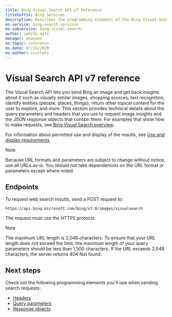```yaml
---
title: Bing Visual Search API v7 Reference
titleSuffix: Bing Services
description: Describes the programming elements of the Bing Visual Search API.
ms.service: bing-search-services
ms.subservice: bing-visual-search
author: swhite-msft
manager: ehansen
ms.topic: reference
ms.date: 07/15/2020
ms.author: scottwhi
---
```


# Visual Search API v7 reference

The Visual Search API lets you send Bing an image and get back insights about it such as visually similar images, shopping sources, text recognition, identify entities (people, places, things), return other topical content for the user to explore, and more. This section provides technical details about the query parameters and headers that you use to request image insights and the JSON response objects that contain them. For examples that show how to make requests, see [Bing Visual Search overview](../overview.md). 
  
For information about permitted use and display of the results, see [Use and display requirements](../../bing-web-search/use-display-requirements.md).

> [!NOTE]
> Because URL formats and parameters are subject to change without notice, use all URLs as-is. You should not take dependencies on the URL format or parameters except where noted.
  
## Endpoints 
 
To request web search results, send a POST request to:  
  
```
https://api.bing.microsoft.com/bing/v7.0/images/visualsearch
```

The request must use the HTTPS protocol. 

> [!NOTE]
> The maximum URL length is 2,048 characters. To ensure that your URL length does not exceed the limit, the maximum length of your query parameters should be less than 1,500 characters. If the URL exceeds 2,048 characters, the server returns 404 Not found.  
  
## Next steps

Check out the following programming elements you'll use when sending search requests:

- [Headers](headers.md)
- [Query parameters](query-parameters.md)
- [Response objects](response-objects.md)
